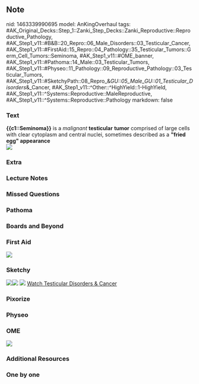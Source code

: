 ## Note
nid: 1463339990695
model: AnKingOverhaul
tags: #AK_Original_Decks::Step_1::Zanki_Step_Decks::Zanki_Reproductive::Reproductive_Pathology, #AK_Step1_v11::#B&B::20_Repro::06_Male_Disorders::03_Testicular_Cancer, #AK_Step1_v11::#FirstAid::15_Repro::04_Pathology::35_Testicular_Tumors::Germ_Cell_Tumors::Seminoma, #AK_Step1_v11::#OME_banner, #AK_Step1_v11::#Pathoma::14_Male::03_Testicular_Tumors, #AK_Step1_v11::#Physeo::11_Pathology::09_Reproductive_Pathology::03_Testicular_Tumors, #AK_Step1_v11::#SketchyPath::08_Repro_&_GU::05_Male_GU::01_Testicular_Disorders_&_Cancer, #AK_Step1_v11::^Other::^HighYield::1-HighYield, #AK_Step1_v11::^Systems::Reproductive::MaleReproductive, #AK_Step1_v11::^Systems::Reproductive::Pathology
markdown: false

### Text
<div>
  <b>{{c1::Seminoma}}</b> is a <i>malignant</i> <b>testicular</b>
  <b>tumor</b> comprised of large cells with clear cytoplasm and
  central nuclei, sometimes described as a <b>"fried egg"
  appearance</b>
</div>
<div><img src="paste-155288837554754.jpg"></div>

### Extra


### Lecture Notes


### Missed Questions


### Pathoma


### Boards and Beyond


### First Aid
<img src="tmpow3G_y.png">

### Sketchy
<img src="36.%20Seminomas%20Histology.png"><img src=
"Screen%20Shot%202020-05-12%20at%207.22.19%20AM.JPG"> <img src=
"Complete%20Sketch-14a99ce65a5058d3bb065034d53ea1744ba9cbcd_1566160514431.jpg">
 <a href=
"https://dashboard.sketchy.com/study/medical/courses/medical-pathophysiology/units/medical-pathophysiology-reproductive-gu/videos/medical-pathophysiology-reproductive-and-gu-male-gu-testicular-disorders-and-cancer?utm_source=anki&utm_medium=partnership&utm_campaign=february_update&utm_content=medical">
Watch Testicular Disorders & Cancer</a>

### Pixorize


### Physeo


### OME
<div class="ome-widget">
  <a href="https://onlinemeded.org?ref=anki"><img src=
  "_OME_AnkiFlashcards_General_3.png"></a>
</div>

### Additional Resources


### One by one

